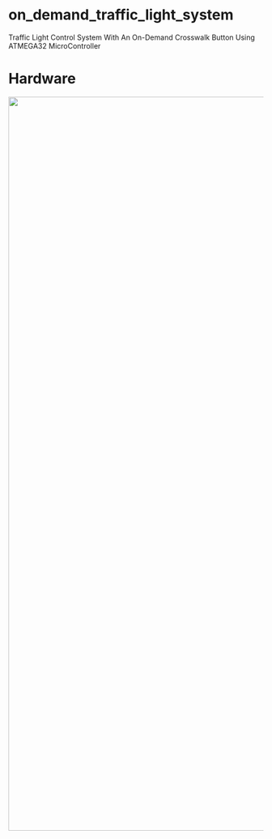 # on_demand_traffic_light_system
Traffic Light Control System With An On-Demand Crosswalk Button
Using ATMEGA32 MicroController

# Hardware
<img src="https://user-images.githubusercontent.com/88247258/227230636-c7a0cc54-52df-4d42-9df2-05dd1e7a7074.png" width=1450>
